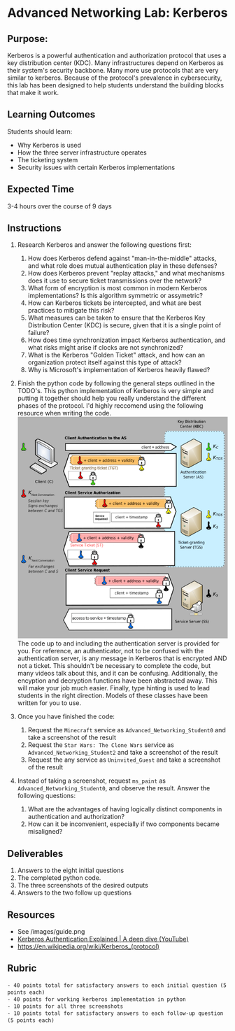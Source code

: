 # Advanced Networking Lab: Kerberos

## Purpose:
Kerberos is a powerful authentication and authorization protocol that uses a key distribution center (KDC). Many infrastructures depend on Kerberos as their system's security backbone. Many more use protocols that are very similar to kerberos. Because of the protocol's prevalence in cybersecurity, this lab has been designed to help students understand the building blocks that make it work.

## Learning Outcomes
Students should learn:
- Why Kerberos is used
- How the three server infrastructure operates
- The ticketing system
- Security issues with certain Kerberos implementations

## Expected Time
3-4 hours over the course of 9 days

## Instructions
1. Research Kerberos and answer the following questions first:
    1. How does Kerberos defend against "man-in-the-middle" attacks, and what role does mutual authentication play in these defenses?
    2. How does Kerberos prevent "replay attacks," and what mechanisms does it use to secure ticket transmissions over the network?
    3. What form of encryption is most common in modern Kerberos implementations? Is this algorithm symmetric or assymetric?
    4. How can Kerberos tickets be intercepted, and what are best practices to mitigate this risk?
    5. What measures can be taken to ensure that the Kerberos Key Distribution Center (KDC) is secure, given that it is a single point of failure?
    6. How does time synchronization impact Kerberos authentication, and what risks might arise if clocks are not synchronized?
    7. What is the Kerberos "Golden Ticket" attack, and how can an organization protect itself against this type of attack?
    8. Why is Microsoft's implementation of Kerberos heavily flawed?

2. Finish the python code by following the general steps outlined in the TODO's. This python implementation of Kerberos is very simple and putting it together should help you really understand the different phases of the protocol. I'd highly reccomend using the following resource when writing the code.
![My Local Image](/images/guide.png)
The code up to and including the authentication server is provided for you.
For reference, an authenticator, not to be confused with the authentication server, is any message in Kerberos that is encrypted AND not a ticket. This shouldn't be necessary to complete the code, but many videos talk about this, and it can be confusing.
Additionally, the encyption and decryption functions have been abstracted away. This will make your job much easier.
Finally, type hinting is used to lead students in the right direction. Models of these classes have been written for you to use.

3. Once you have finished the code:
    1. Request the ```Minecraft``` service as ```Advanced_Networking_Student0``` and take a screenshot of the result
    2. Request the ```Star Wars: The Clone Wars``` service as ```Advanced_Networking_Student2``` and take a screenshot of the result
    3. Request the any service as ```Uninvited_Guest``` and take a screenshot of the result

4. Instead of taking a screenshot, request ```ms_paint``` as ```Advanced_Networking_Student0```, and observe the result. Answer the following questions:
    1. What are the advantages of having logically distinct components in authentication and authorization?
    2. How can it be inconvenient, especially if two components became misaligned?

## Deliverables
1. Answers to the eight initial questions
2. The completed python code.
3. The three screenshots of the desired outputs
4. Answers to the two follow up questions

## Resources
- See /images/guide.png
- [Kerberos Authentication Explained | A deep dive (YouTube)](https://www.youtube.com/watch?v=5N242XcKAsM)
- https://en.wikipedia.org/wiki/Kerberos_(protocol)

## Rubric
```
- 40 points total for satisfactory answers to each initial question (5 points each)
- 40 points for working kerberos implementation in python
- 10 points for all three screenshots
- 10 points total for satisfactory answers to each follow-up question (5 points each)
```